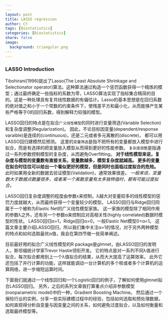 ```yaml
---
​---
layout: post
title: LASSO regression
author: CY
tags: [Biostatistics]
categories: [Biostatistics]
share: false
image:
  background: triangular.png 
​---
---
```




### LASSO Introduction
Tibshirani(1996)提出了Lasso(The Least Absolute Shrinkage and Selectionator operator)算法。这种算法通过构造一个惩罚函数获得一个精炼的模型；通过最终确定一些指标的系数为零，LASSO算法实现了指标集合精简的目的。这是一种处理具有复共线性数据的有偏估计。Lasso的基本思想是在回归系数的绝对值之和小于一个常数的约束条件下，使残差平方和最小化，从而能够产生某些严格等于0的回归系数，得到解释力较强的模型。

LASSO回归的特点是在拟合`广义线性模型`的同时进行变量筛选(Variable Selection)和复杂度调整(Regularization)。 因此，不论目标因变量(dependent/response varaible)是连续的(continuous)，还是二元或者多元离散的(discrete)， 都可以用LASSO回归建模然后预测。 这里的`变量筛选`是指不把所有的变量都放入模型中进行拟合，而是有选择的把变量放入模型从而得到更好的性能参数。 `复杂度调整`是指通过一系列参数控制模型的复杂度，从而避免Overfitting。 **对于线性模型来说，复杂度与模型的变量数有直接关系，变量数越多，模型复杂度就越高。 更多的变量在拟合时往往可以给出一个看似更好的模型，但是同时也面临过度拟合的危险。** 此时如果用全新的数据去验证模型(Validation)，通常效果很差。 *一般来说，变量数大于数据点数量很多，或者某一个离散变量有太多独特值时，都有可能过度拟合。*

LASSO回归复杂度调整的程度由参数`λ`来控制，λ越大对变量较多的线性模型的惩罚力度就越大，从而最终获得一个变量较少的模型。 LASSO回归与Ridge回归同属于一个被称为Elastic Net的广义线性模型家族。 这一家族的模型除了相同作用的参数λ之外，还有另一个参数α来控制应对高相关性(highly correlated)数据时模型的性状。 LASSO回归α=1，Ridge回归α=0，一般Elastic Net模型0<α<1。 这篇文章主要介绍LASSO回归，所以我们集中关注α=1的情况，对于另外两种模型的特点和如何选取最优α值，我会在第四节做一些简单阐述。

目前最好用的拟合广义线性模型的R package是glmnet，由LASSO回归的发明人，斯坦福统计学家Trevor Hastie领衔开发。 它的特点是对一系列不同λ值进行拟合，每次拟合都用到上一个λ值拟合的结果，从而大大提高了运算效率。 此外它还包括了并行计算的功能，这样就能调动一台计算机的多个核或者多个计算机的运算网络，进一步缩短运算时间。

下面我们就通过一个线性回归和一个Logistic回归的例子，了解如何使用glmnet拟合LASSO回归。 另外，之后的系列文章我打算重点介绍非参数模型(nonparametric model)中的一种，Gradient Boosting Machine。 然后通过一个保险行业的实例，分享一些实际建模过程中的经验，包括如何选取和预处理数据，如何直观得分析自变量与因变量之间的关系，如何避免过度拟合，以及如何衡量和选取最终模型等。



